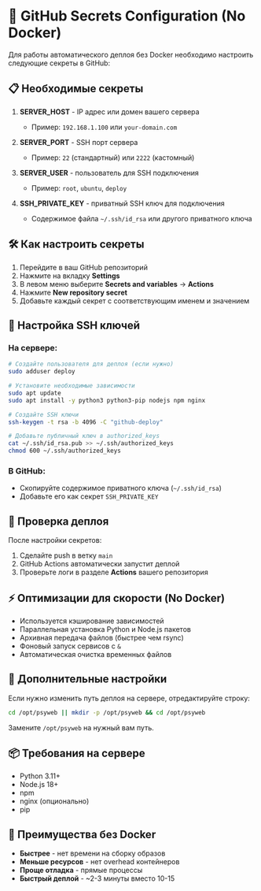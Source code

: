 # 🔐 GitHub Secrets Configuration (No Docker)

Для работы автоматического деплоя без Docker необходимо настроить следующие секреты в GitHub:

## 📋 Необходимые секреты

1. **SERVER_HOST** - IP адрес или домен вашего сервера
   - Пример: `192.168.1.100` или `your-domain.com`

2. **SERVER_PORT** - SSH порт сервера
   - Пример: `22` (стандартный) или `2222` (кастомный)

3. **SERVER_USER** - пользователь для SSH подключения
   - Пример: `root`, `ubuntu`, `deploy`

4. **SSH_PRIVATE_KEY** - приватный SSH ключ для подключения
   - Содержимое файла `~/.ssh/id_rsa` или другого приватного ключа

## 🛠️ Как настроить секреты

1. Перейдите в ваш GitHub репозиторий
2. Нажмите на вкладку **Settings**
3. В левом меню выберите **Secrets and variables** → **Actions**
4. Нажмите **New repository secret**
5. Добавьте каждый секрет с соответствующим именем и значением

## 🔑 Настройка SSH ключей

### На сервере:
```bash
# Создайте пользователя для деплоя (если нужно)
sudo adduser deploy

# Установите необходимые зависимости
sudo apt update
sudo apt install -y python3 python3-pip nodejs npm nginx

# Создайте SSH ключи
ssh-keygen -t rsa -b 4096 -C "github-deploy"

# Добавьте публичный ключ в authorized_keys
cat ~/.ssh/id_rsa.pub >> ~/.ssh/authorized_keys
chmod 600 ~/.ssh/authorized_keys
```

### В GitHub:
- Скопируйте содержимое приватного ключа (`~/.ssh/id_rsa`)
- Добавьте его как секрет `SSH_PRIVATE_KEY`

## 🚀 Проверка деплоя

После настройки секретов:
1. Сделайте push в ветку `main`
2. GitHub Actions автоматически запустит деплой
3. Проверьте логи в разделе **Actions** вашего репозитория

## ⚡ Оптимизации для скорости (No Docker)

- Используется кэширование зависимостей
- Параллельная установка Python и Node.js пакетов
- Архивная передача файлов (быстрее чем rsync)
- Фоновый запуск сервисов с `&`
- Автоматическая очистка временных файлов

## 🔧 Дополнительные настройки

Если нужно изменить путь деплоя на сервере, отредактируйте строку:
```bash
cd /opt/psyweb || mkdir -p /opt/psyweb && cd /opt/psyweb
```

Замените `/opt/psyweb` на нужный вам путь.

## 📦 Требования на сервере

- Python 3.11+
- Node.js 18+
- npm
- nginx (опционально)
- pip

## 🎯 Преимущества без Docker

- **Быстрее** - нет времени на сборку образов
- **Меньше ресурсов** - нет overhead контейнеров
- **Проще отладка** - прямые процессы
- **Быстрый деплой** - ~2-3 минуты вместо 10-15
